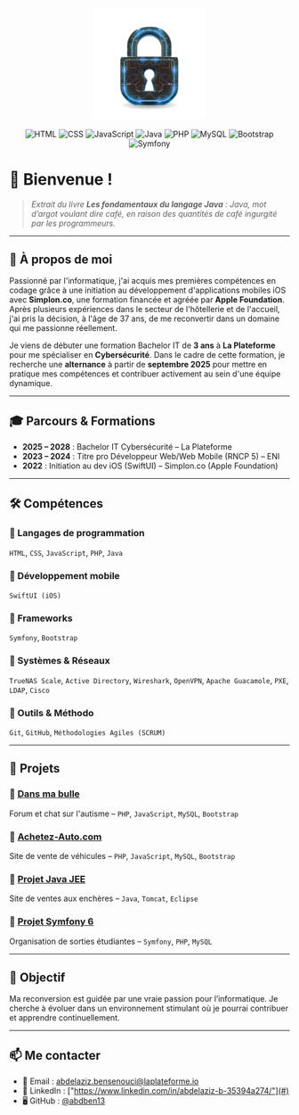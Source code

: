 <p align="center">
  <img src="cybersecurity.jpg" alt="Bienvenue sur mon GitHub" style="width: 40%;">
</p>
<p align="center">
   <img src="https://img.shields.io/badge/HTML-E34F26?style=for-the-badge&logo=html5&logoColor=white" alt="HTML">
   <img src="https://img.shields.io/badge/CSS-1572B6?style=for-the-badge&logo=css3&logoColor=white" alt="CSS">
  <img src="https://img.shields.io/badge/JavaScript-F7DF1E?style=for-the-badge&logo=javascript&logoColor=black" alt="JavaScript">
   <img src="https://img.shields.io/badge/Java-007396?style=for-the-badge&logo=java&logoColor=white" alt="Java">
   <img src="https://img.shields.io/badge/PHP-777BB4?style=for-the-badge&logo=php&logoColor=white" alt="PHP">
   <img src="https://img.shields.io/badge/MySQL-4479A1?style=for-the-badge&logo=mysql&logoColor=white" alt="MySQL">
   <img src="https://img.shields.io/badge/Bootstrap-7952B3?style=for-the-badge&logo=bootstrap&logoColor=white" alt="Bootstrap">
   <img src="https://img.shields.io/badge/Symfony-000000?style=for-the-badge&logo=symfony&logoColor=white" alt="Symfony">
</p>

# 👋 Bienvenue !

> _Extrait du livre **Les fondamentaux du langage Java** : Java, mot d’argot voulant dire café, en raison des quantités de café ingurgité par les programmeurs._

---

## 👤 À propos de moi

Passionné par l'informatique, j'ai acquis mes premières compétences en codage grâce à une initiation au développement d'applications mobiles iOS avec **Simplon.co**, une formation financée et agréée par **Apple Foundation**. Après plusieurs expériences dans le secteur de l'hôtellerie et de l'accueil, j'ai pris la décision, à l'âge de 37 ans, de me reconvertir dans un domaine qui me passionne réellement.

Je viens de débuter une formation Bachelor IT de **3 ans** à **La Plateforme** pour me spécialiser en **Cybersécurité**. Dans le cadre de cette formation, je recherche une **alternance** à partir de **septembre 2025** pour mettre en pratique mes compétences et contribuer activement au sein d'une équipe dynamique.

---

## 🎓 Parcours & Formations

- **2025 – 2028** : Bachelor IT Cybersécurité – La Plateforme
- **2023 – 2024** : Titre pro Développeur Web/Web Mobile (RNCP 5) – ENI
- **2022** : Initiation au dev iOS (SwiftUI) – Simplon.co (Apple Foundation)

---

## 🛠️ Compétences

### 🔹 Langages de programmation
`HTML`, `CSS`, `JavaScript`, `PHP`, `Java`

### 🔹 Développement mobile
`SwiftUI (iOS)`

### 🔹 Frameworks
`Symfony`, `Bootstrap`

### 🔹 Systèmes & Réseaux
`TrueNAS Scale`, `Active Directory`, `Wireshark`, `OpenVPN`, `Apache Guacamole`, `PXE`, `LDAP`, `Cisco`

### 🔹 Outils & Méthodo
`Git`, `GitHub`, `Méthodologies Agiles (SCRUM)`

---

## 💼 Projets

### 🔸 [Dans ma bulle](https://github.com/abdelaziz-bensenouci/Forum)
Forum et chat sur l'autisme – `PHP`, `JavaScript`, `MySQL`, `Bootstrap`

### 🔸 [Achetez-Auto.com](https://github.com/abdelaziz-bensenouci/Projet_Stage)
Site de vente de véhicules – `PHP`, `JavaScript`, `MySQL`, `Bootstrap`

### 🔸 [Projet Java JEE](https://github.com/abdelaziz-bensenouci/Projet_Encheres)
Site de ventes aux enchères – `Java`, `Tomcat`, `Eclipse`

### 🔸 [Projet Symfony 6](https://github.com/abdelaziz-bensenouci/Projet_Sortie)
Organisation de sorties étudiantes – `Symfony`, `PHP`, `MySQL`

---

## 🎯 Objectif

Ma reconversion est guidée par une vraie passion pour l’informatique. Je cherche à évoluer dans un environnement stimulant où je pourrai contribuer et apprendre continuellement.

---

## 📫 Me contacter

- 📧 Email : [abdelaziz.bensenouci@laplateforme.io](mailto:abdelaziz.bensenouci@laplateforme.io)
- 💼 LinkedIn : ["https://www.linkedin.com/in/abdelaziz-b-35394a274/"](#)
- 🖥️ GitHub : [@abdben13](https://github.com/abdben13)


